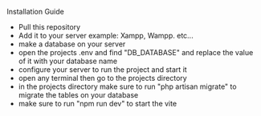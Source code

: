 Installation Guide
- Pull this repository
- Add it to your server example: Xampp, Wampp. etc...
- make a database on your server
- open the projects .env and find "DB_DATABASE" and replace the value of it with your database name
- configure your server to run the project and start it
- open any terminal then go to the projects directory
- in the projects directory make sure to run "php artisan migrate" to migrate the tables on your database
- make sure to run "npm run dev" to start the vite
